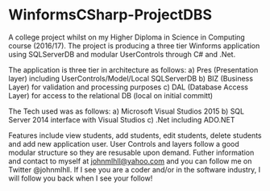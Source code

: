 # WinformsCSharp-ProjectDBS
A college project whilst on my Higher Diploma in Science in Computing course (2016/17). The project is  producing a three tier Winforms application using SQLServerDB and modular UserControls  through C# and .Net. 

The application is three tier in architecture as follows:
a) Pres (Presentation layer) including UserControls/Model/Local SQLServerDB
b) BIZ (Business Layer) for validation and processing purposes
c) DAL (Database Access Layer) for access to the relational DB (local on initial committ)

The Tech used was as follows:
a) Microsoft Visual Studios 2015
b) SQL Server 2014 interface with Visual Studios 
c) .Net including ADO.NET

Features include view students, add students, edit students, delete students and add new application user. User Controls and layers follow a good modular structure so they are resusable upon demand. Futher information and contact to myself at johnmlhll@yahoo.com and you can follow me on Twitter @johnmlhll. If I see you are a coder and/or in the software industry, I will follow you back when I see your follow!
